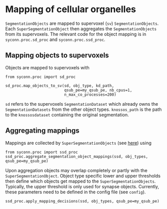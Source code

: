 # Mapping of cellular organelles

`SegmentationObjects` are mapped to supervoxel (`sv`) `SegmentationObjects`. Each `SuperSegmentationObject` then aggregates the `SegmentationObjects` from its supervoxels.
The relevant code for the object mapping is in `syconn.proc.sd_proc` and `syconn.proc.ssd_proc`.

## Mapping objects to supervoxels

Objects are mapped to supervoxels with

    from syconn.proc import sd_proc
    
    sd_proc.map_objects_to_sv(sd, obj_type, kd_path,
                              qsub_pe=my_qsub_pe, nb_cpus=1,
                              n_max_co_processes=200)


`sd` refers to the supervoxels `SegmentationDataset` which already owns the `SegmentationDatasets` from the other object types. `knossos_path` is the path to the `knossosdataset` containing the original segmentation.


## Aggregating mappings

Mappings are collected by `SuperSegmentationObjects` (see [here](super_segmentation_objects.md)) using


    from syconn.proc import ssd_proc
    ssd_proc.aggregate_segmentation_object_mappings(ssd, obj_types, qsub_pe=my_qsub_pe)


Upon aggregation objects may overlap completely or partly with the `SuperSegmentationObject`. Object type specific lower and upper thresholds then define which objects get mapped to the `SuperSegmentationObjects`. Typically, the upper threshold is only used for synapse objects.  Currently, these parameters need to be defined in the config file (see `config`).

    ssd_proc.apply_mapping_decisions(ssd, obj_types, qsub_pe=my_qsub_pe)

